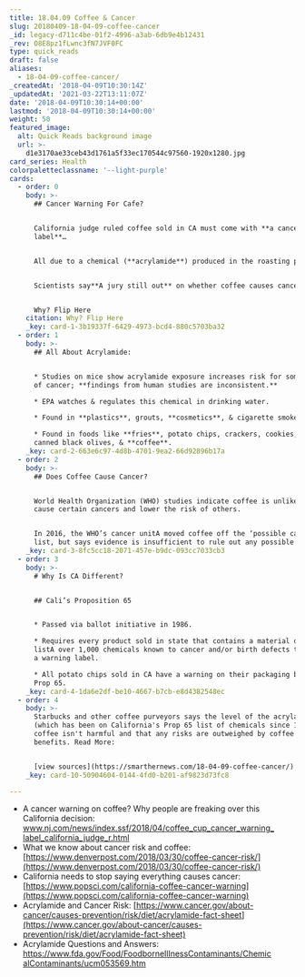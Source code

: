 ```yaml
---
title: 18.04.09 Coffee & Cancer
slug: 20180409-18-04-09-coffee-cancer
_id: legacy-d711c4be-01f2-4996-a3ab-6db9e4b12431
_rev: O8E8pz1fLwnc3fN7JVF0FC
type: quick_reads
draft: false
aliases:
  - 18-04-09-coffee-cancer/
_createdAt: '2018-04-09T10:30:14Z'
_updatedAt: '2021-03-22T13:11:07Z'
date: '2018-04-09T10:30:14+00:00'
lastmod: '2018-04-09T10:30:14+00:00'
weight: 50
featured_image:
  alt: Quick Reads background image
  url: >-
    d1e3170ae33ceb43d1761a5f33ec170544c97560-1920x1280.jpg
card_series: Health
colorpaletteclassname: '--light-purple'
cards:
  - order: 0
    body: >-
      ## Cancer Warning For Cafe?


      California judge ruled coffee sold in CA must come with **a cancer warning
      label**…


      All due to a chemical (**acrylamide**) produced in the roasting process


      Scientists say**A jury still out** on whether coffee causes cancer.


      Why? Flip Here
    citation: Why? Flip Here
    _key: card-1-3b19337f-6429-4973-bcd4-880c5703ba32
  - order: 1
    body: >-
      ## All About Acrylamide:


      * Studies on mice show acrylamide exposure increases risk for some types
      of cancer; **findings from human studies are inconsistent.**

      * EPA watches & regulates this chemical in drinking water.

      * Found in **plastics**, grouts, **cosmetics**, & cigarette smoke.

      * Found in foods like **fries**, potato chips, crackers, cookies, cereals,
      canned black olives, & **coffee**.
    _key: card-2-663e6c97-4d8b-4701-9ea2-66d92896b17a
  - order: 2
    body: >-
      ## Does Coffee Cause Cancer?


      World Health Organization (WHO) studies indicate coffee is unlikely to
      cause certain cancers and lower the risk of others.


      In 2016, the WHO’s cancer unitA moved coffee off the ‘possible carcinogen’
      list, but says evidence is insufficient to rule out any possible role.
    _key: card-3-8fc5cc18-2071-457e-b9dc-093cc7033cb3
  - order: 3
    body: >-
      # Why Is CA Different?


      ## Cali’s Proposition 65


      * Passed via ballot initiative in 1986.

      * Requires every product sold in state that contains a material onA a
      listA over 1,000 chemicals known to cancer and/or birth defects to include
      a warning label.

      * All potato chips sold in CA have a warning on their packaging because of
      Prop 65.
    _key: card-4-1da6e2df-be10-4667-b7cb-e8d4382548ec
  - order: 4
    body: >-
      Starbucks and other coffee purveyors says the level of the acrylamide
      (which has been on California's Prop 65 list of chemicals since 1990) in
      coffee isn't harmful and that any risks are outweighed by coffee's
      benefits. Read More:


      [view sources](https://smarthernews.com/18-04-09-coffee-cancer/)
    _key: card-10-50904604-0144-4fd0-b201-af9823d73fc8

---
```

* A cancer warning on coffee? Why people are freaking over this California decision: [www.nj.com/news/index.ssf/2018/04/coffee_cup_cancer_warning_ label_california_judge_r.html](http://www.nj.com/news/index.ssf/2018/04/coffee_cup_cancer_warning_)
* What we know about cancer risk and coffee: [https://www.denverpost.com/2018/03/30/coffee-cancer-risk/](https://www.denverpost.com/2018/03/30/coffee-cancer-risk/)
* California needs to stop saying everything causes cancer: [https://www.popsci.com/california-coffee-cancer-warning](https://www.popsci.com/california-coffee-cancer-warning)
* Acrylamide and Cancer Risk: [https://www.cancer.gov/about-cancer/causes-prevention/risk/diet/acrylamide-fact-sheet](https://www.cancer.gov/about-cancer/causes-prevention/risk/diet/acrylamide-fact-sheet)
* Acrylamide Questions and Answers: [https://www.fda.gov/Food/FoodborneIllnessContaminants/Chemic alContaminants/ucm053569.htm](https://www.fda.gov/Food/FoodborneIllnessContaminants/Chemic)